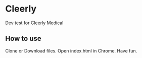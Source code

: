 # Cleerly
Dev test for Cleerly Medical

## How to use

Clone or Download files. Open index.html in Chrome. Have fun.
